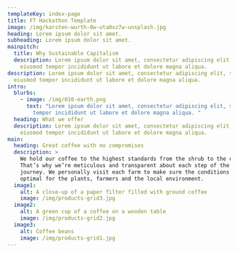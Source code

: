 ```yaml
---
templateKey: index-page
title: FT Hackathon Template
image: /img/karsten-wurth-0w-uta0xz7w-unsplash.jpg
heading: Lorem ipsum dolor sit amet.
subheading: Lorem ipsum dolor sit amet.
mainpitch:
  title: Why Sustainable Capitalism
  description: Lorem ipsum dolor sit amet, consectetur adipiscing elit, sed do
    eiusmod tempor incididunt ut labore et dolore magna aliqua.
description: Lorem ipsum dolor sit amet, consectetur adipiscing elit, sed do
  eiusmod tempor incididunt ut labore et dolore magna aliqua.
intro:
  blurbs:
    - image: /img/010-earth.png
      text: "Lorem ipsum dolor sit amet, consectetur adipiscing elit, sed do eiusmod
        tempor incididunt ut labore et dolore magna aliqua. "
  heading: What we offer
  description: Lorem ipsum dolor sit amet, consectetur adipiscing elit, sed do
    eiusmod tempor incididunt ut labore et dolore magna aliqua.
main:
  heading: Great coffee with no compromises
  description: >
    We hold our coffee to the highest standards from the shrub to the cup.
    That’s why we’re meticulous and transparent about each step of the coffee’s
    journey. We personally visit each farm to make sure the conditions are
    optimal for the plants, farmers and the local environment.
  image1:
    alt: A close-up of a paper filter filled with ground coffee
    image: /img/products-grid3.jpg
  image2:
    alt: A green cup of a coffee on a wooden table
    image: /img/products-grid2.jpg
  image3:
    alt: Coffee beans
    image: /img/products-grid1.jpg
---
```

